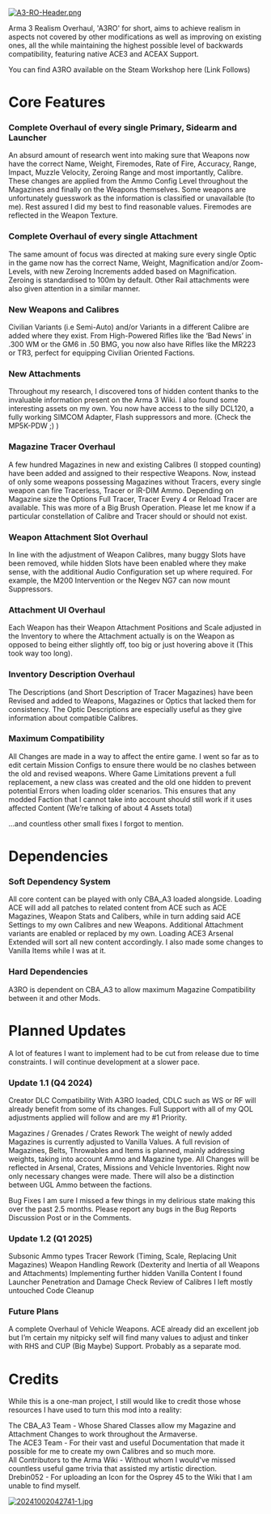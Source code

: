 [![A3-RO-Header.png](https://i.postimg.cc/Z5QVdCSH/A3-RO-Header.png)](https://postimg.cc/TKrV82h5)

Arma 3 Realism Overhaul, 'A3RO' for short, aims to achieve realism in aspects not covered by other modifications as well as improving on existing ones, all the while maintaining the highest possible level of backwards compatibility, featuring native ACE3 and ACEAX Support.

You can find A3RO available on the Steam Workshop here (Link Follows)

# Core Features
### Complete Overhaul of every single Primary, Sidearm and Launcher
An absurd amount of research went into making sure that Weapons now have the correct Name, Weight, Firemodes, Rate of Fire, Accuracy, Range, Impact, Muzzle Velocity, Zeroing Range and most importantly, Calibre. These changes are applied from the Ammo Config Level throughout the Magazines and finally on the Weapons themselves. Some weapons are unfortunately guesswork as the information is classified or unavailable (to me). Rest assured I did my best to find reasonable values. Firemodes are reflected in the Weapon Texture.

### Complete Overhaul of every single Attachment
The same amount of focus was directed at making sure every single Optic in the game now has the correct Name, Weight, Magnification and/or Zoom-Levels, with new Zeroing Increments added based on Magnification. Zeroing is standardised to 100m by default. Other Rail attachments were also given attention in a similar manner.

### New Weapons and Calibres
Civilian Variants (i.e Semi-Auto) and/or Variants in a different Calibre are added where they exist. From High-Powered Rifles like the ‘Bad News’ in .300 WM or the GM6 in .50 BMG, you now also have Rifles like the MR223 or TR3, perfect for equipping Civilian Oriented Factions.

### New Attachments
Throughout my research, I discovered tons of hidden content thanks to the invaluable information present on the Arma 3 Wiki. I also found some interesting assets on my own. You now have access to the silly DCL120, a fully working SIMCOM Adapter, Flash suppressors and more. (Check the MP5K-PDW ;) )

### Magazine Tracer Overhaul
A few hundred Magazines in new and existing Calibres (I stopped counting) have been added and assigned to their respective Weapons. Now, instead of only some weapons possessing Magazines without Tracers, every single weapon can fire Tracerless, Tracer or IR-DIM Ammo. Depending on Magazine size the Options Full Tracer, Tracer Every 4 or Reload Tracer are available. This was more of a Big Brush Operation. Please let me know if a particular constellation of Calibre and Tracer should or should not exist.

### Weapon Attachment Slot Overhaul
In line with the adjustment of Weapon Calibres, many buggy Slots have been removed, while hidden Slots have been enabled where they make sense, with the additional Audio Configuration set up where required. For example, the M200 Intervention or the Negev NG7 can now mount Suppressors.

### Attachment UI Overhaul
Each Weapon has their Weapon Attachment Positions and Scale adjusted in the Inventory to where the Attachment actually is on the Weapon as opposed to being either slightly off, too big or just hovering above it (This took way too long).

### Inventory Description Overhaul
The Descriptions (and Short Description of Tracer Magazines) have been Revised and added to Weapons, Magazines or Optics that lacked them for consistency. The Optic Descriptions are especially useful as they give information about compatible Calibres.

### Maximum Compatibility
All Changes are made in a way to affect the entire game. I went so far as to edit certain Mission Configs to ensure there would be no clashes between the old and revised weapons. Where Game Limitations prevent a full replacement, a new class was created and the old one hidden to prevent potential Errors when loading older scenarios. This ensures that any modded Faction that I cannot take into account should still work if it uses affected Content (We’re talking of about 4 Assets total)

...and countless other small fixes I forgot to mention.

# Dependencies
### Soft Dependency System
All core content can be played with only CBA_A3 loaded alongside.
Loading ACE will add all patches to related content from ACE such as ACE Magazines, Weapon Stats and Calibers, while in turn adding said ACE Settings to my own Calibres and new Weapons. Additional Attachment variants are enabled or replaced by my own.
Loading ACE3 Arsenal Extended will sort all new content accordingly. I also made some changes to Vanilla Items while I was at it.

### Hard Dependencies
A3RO is dependent on CBA_A3 to allow maximum Magazine Compatibility between it and other Mods.

# Planned Updates
A lot of features I want to implement had to be cut from release due to time constraints. I will continue development at a slower pace.

### Update 1.1 (Q4 2024)
Creator DLC Compatibility
With A3RO loaded, CDLC such as WS or RF will already benefit from some of its changes. Full Support with all of my QOL adjustments applied will follow and are my #1 Priority.

Magazines / Grenades / Crates Rework
The weight of newly added Magazines is currently adjusted to Vanilla Values. A full revision of Magazines, Belts, Throwables and Items is planned, mainly addressing weights, taking into account Ammo and Magazine type. All Changes will be reflected in Arsenal, Crates, Missions and Vehicle Inventories. Right now only necessary changes were made. There will also be a distinction between UGL Ammo between the factions.

Bug Fixes
I am sure I missed a few things in my delirious state making this over the past 2.5 months. Please report any bugs in the Bug Reports Discussion Post or in the Comments.

### Update 1.2 (Q1 2025)
Subsonic Ammo types
Tracer Rework (Timing, Scale, Replacing Unit Magazines)
Weapon Handling Rework (Dexterity and Inertia of all Weapons and Attachments)
Implementing further hidden Vanilla Content I found
Launcher Penetration and Damage Check
Review of Calibres I left mostly untouched
Code Cleanup

### Future Plans
A complete Overhaul of Vehicle Weapons. ACE already did an excellent job but I’m certain my nitpicky self will find many values to adjust and tinker with
RHS and CUP (Big Maybe) Support. Probably as a separate mod.

# Credits
While this is a one-man project, I still would like to credit those whose resources I have used to turn this mod into a reality:

The CBA_A3 Team - Whose Shared Classes allow my Magazine and Attachment Changes to work throughout the Armaverse.  
The ACE3 Team - For their vast and useful Documentation that made it possible for me to create my own Calibres and so much more.    
All Contributors to the Arma Wiki - Without whom I would've missed countless useful game trivia that assisted my artistic direction.  
Drebin052 - For uploading an Icon for the Osprey 45 to the Wiki that I am unable to find myself.

[![20241002042741-1.jpg](https://i.postimg.cc/yY4JkKtR/20241002042741-1.jpg)](https://postimg.cc/mhjZ5vbZ)

